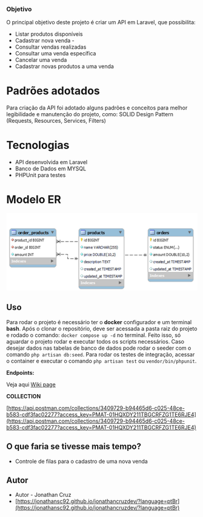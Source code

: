 ### Objetivo
O principal objetivo deste projeto é criar um API em Laravel, que possibilita:

- Listar produtos disponíveis
- Cadastrar nova venda - 
- Consultar vendas realizadas
- Consultar uma venda específica
- Cancelar uma venda
- Cadastrar novas produtos a uma venda


# Padrões adotados
Para criação da API foi adotado alguns padrões e conceitos para melhor legibilidade e manutenção do projeto, como:
SOLID
Design Pattern (Requests, Resources, Services, Filters)

# Tecnologias
- API desenvolvida em Laravel
- Banco de Dados em MYSQL
- PHPUnit para testes

# Modelo ER
![Alt text of the image](https://github.com/jonathansc92/adoorei-teste/blob/main/er.jpg)

## Uso
Para rodar o projeto é necessário ter o **docker** configurador e um terminal **bash**. Após o clonar o repositório, deve ser acessada a pasta raiz do projeto e rodado o comando: `docker compose up -d` no terminal. Feito isso, só aguardar o projeto rodar e executar todos os scripts necessários. Caso desejar dados nas tabelas de banco de dados pode rodar o seeder com o comando `php artisan db:seed`. Para rodar os testes de integração, acessar o container e executar o comando `php artisan test` ou `vendor/bin/phpunit`.

**Endpoints:**

Veja aqui [Wiki page](https://github.com/jonathansc92/adoorei-teste/wiki/Endpoints)


**COLLECTION**

[https://api.postman.com/collections/3409729-b94465d6-c025-48ce-b583-cdf3fac02277?access_key=PMAT-01HQXDY211TBGCRFZG1TE6RJE4](https://api.postman.com/collections/3409729-b94465d6-c025-48ce-b583-cdf3fac02277?access_key=PMAT-01HQXDY211TBGCRFZG1TE6RJE4)

## O que faria se tivesse mais tempo?
- Controle de filas para o cadastro de uma nova venda

## Autor
- Autor - Jonathan Cruz
- [https://jonathansc92.github.io/jonathancruzdev/?language=ptBr](https://jonathansc92.github.io/jonathancruzdev/?language=ptBr)
